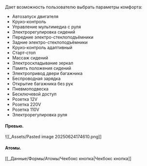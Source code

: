Дает возможность пользователю выбрать параметры комфорта:
- Автозапуск двигателя
- Круиз-контроль
- Управление мультимедиа с руля
- Электрорегулировка сидений
- Передние электро-стеклоподъёмники
- Задние электро-стеклоподъёмники
- Круиз-контроль адаптивный
- Старт-стоп
- Массаж сидений
- Электроскладывание зеркал
- Память положения сидений
- Электропривод двери багажника
- Беспроводная зарядка
- Открытие багажника без рук
- Пневмоподвеска
- Беcключевой доступ
- Розетка 12V
- Розетка 220V
- Розетка 110V
- Электрорегулировка руля
#### Превью.
![[_Assets/Pasted image 20250624174610.png]]

#### Атомы.
[[_Данные/Формы/Атомы/Чекбокс кнопка|Чекбокс кнопка]]